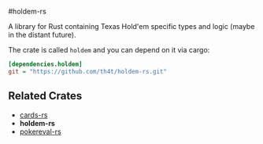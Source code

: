 #holdem-rs

A library for Rust containing Texas Hold'em specific types and logic (maybe in the distant future).

The crate is called `holdem` and you can depend on it via cargo:

```ini
[dependencies.holdem]
git = "https://github.com/th4t/holdem-rs.git"
```

## Related Crates
* [cards-rs](https://github.com/th4t/cards-rs)
* **holdem-rs**
* [pokereval-rs](https://github.com/th4t/pokereval-rs)
